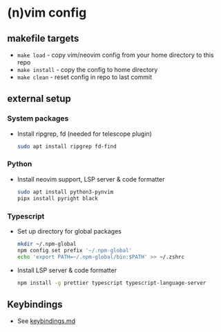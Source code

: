# (n)vim config

## makefile targets

* `make load` - copy vim/neovim config from your home directory to this repo
* `make install` - copy the config to home directory
* `make clean` - reset config in repo to last commit

## external setup

### System packages

* Install ripgrep, fd (needed for telescope plugin)
  ```bash
  sudo apt install ripgrep fd-find
  ```

### Python

* Install neovim support, LSP server & code formatter
  ```bash
  sudo apt install python3-pynvim
  pipx install pyright black
  ```

###  Typescript

* Set up directory for global packages
  ```bash
  mkdir ~/.npm-global
  npm config set prefix '~/.npm-global'
  echo 'export PATH=~/.npm-global/bin:$PATH' >> ~/.zshrc
  ```

* Install LSP server & code formatter
  ```bash
  npm install -g prettier typescript typescript-language-server
  ```

## Keybindings

* See [keybindings.md](keybindings.md)